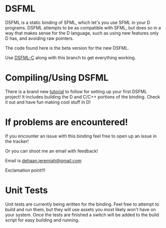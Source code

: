 DSFML
=====
DSFML is a static binding of SFML, which let's you use SFML in your D programs. DSFML attempts to be as compatible with SFML, but does so in a way that makes sense for the D language, such as using new features only D has, and avoiding raw pointers.

The code found here is the beta version for the new DSFML.


Use [DSFML-C](https://github.com/Jebbs/DSFML-C) along with this branch to get everything working.


Compiling/Using DSFML
===
There is a brand new [tutorial](https://github.com/Jebbs/DSFML/wiki/Building-The-Library-And-Your-First-DSFML-Program) to follow for setting up your first DSFML project! It includes building the D and C/C++ portions of the binding. Check it out and have fun making cool stuff in D!


If problems are encountered!
===
If you encounter an issue with this binding feel free to open up an issue in the tracker!

Or you can shoot me an email with feedback!

Email is <dehaan.jeremiah@gmail.com>

Exclamation point!!!


Unit Tests
===
Unit tests are currently being written for the binding. Feel free to attempt to build and run them, but they will use assets you most likely won't have on your system. Once the tests are finished a switch will be added to the build script for easy building and running.
